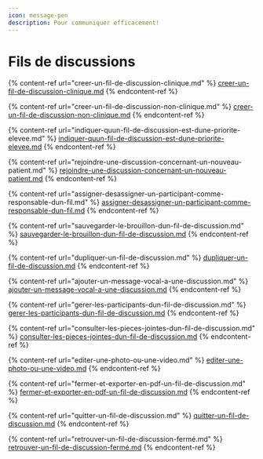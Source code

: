 ```yaml
---
icon: message-pen
description: Pour communiquer efficacement!
---
```


# Fils de discussions

{% content-ref url="creer-un-fil-de-discussion-clinique.md" %}
[creer-un-fil-de-discussion-clinique.md](creer-un-fil-de-discussion-clinique.md)
{% endcontent-ref %}

{% content-ref url="creer-un-fil-de-discussion-non-clinique.md" %}
[creer-un-fil-de-discussion-non-clinique.md](creer-un-fil-de-discussion-non-clinique.md)
{% endcontent-ref %}

{% content-ref url="indiquer-quun-fil-de-discussion-est-dune-priorite-elevee.md" %}
[indiquer-quun-fil-de-discussion-est-dune-priorite-elevee.md](indiquer-quun-fil-de-discussion-est-dune-priorite-elevee.md)
{% endcontent-ref %}

{% content-ref url="rejoindre-une-discussion-concernant-un-nouveau-patient.md" %}
[rejoindre-une-discussion-concernant-un-nouveau-patient.md](rejoindre-une-discussion-concernant-un-nouveau-patient.md)
{% endcontent-ref %}

{% content-ref url="assigner-desassigner-un-participant-comme-responsable-dun-fil.md" %}
[assigner-desassigner-un-participant-comme-responsable-dun-fil.md](assigner-desassigner-un-participant-comme-responsable-dun-fil.md)
{% endcontent-ref %}

{% content-ref url="sauvegarder-le-brouillon-dun-fil-de-discussion.md" %}
[sauvegarder-le-brouillon-dun-fil-de-discussion.md](sauvegarder-le-brouillon-dun-fil-de-discussion.md)
{% endcontent-ref %}

{% content-ref url="dupliquer-un-fil-de-discussion.md" %}
[dupliquer-un-fil-de-discussion.md](dupliquer-un-fil-de-discussion.md)
{% endcontent-ref %}

{% content-ref url="ajouter-un-message-vocal-a-une-discussion.md" %}
[ajouter-un-message-vocal-a-une-discussion.md](ajouter-un-message-vocal-a-une-discussion.md)
{% endcontent-ref %}

{% content-ref url="gerer-les-participants-dun-fil-de-discussion.md" %}
[gerer-les-participants-dun-fil-de-discussion.md](gerer-les-participants-dun-fil-de-discussion.md)
{% endcontent-ref %}

{% content-ref url="consulter-les-pieces-jointes-dun-fil-de-discussion.md" %}
[consulter-les-pieces-jointes-dun-fil-de-discussion.md](consulter-les-pieces-jointes-dun-fil-de-discussion.md)
{% endcontent-ref %}

{% content-ref url="editer-une-photo-ou-une-video.md" %}
[editer-une-photo-ou-une-video.md](editer-une-photo-ou-une-video.md)
{% endcontent-ref %}

{% content-ref url="fermer-et-exporter-en-pdf-un-fil-de-discussion.md" %}
[fermer-et-exporter-en-pdf-un-fil-de-discussion.md](fermer-et-exporter-en-pdf-un-fil-de-discussion.md)
{% endcontent-ref %}

{% content-ref url="quitter-un-fil-de-discussion.md" %}
[quitter-un-fil-de-discussion.md](quitter-un-fil-de-discussion.md)
{% endcontent-ref %}

{% content-ref url="retrouver-un-fil-de-discussion-fermé.md" %}
[retrouver-un-fil-de-discussion-fermé.md](retrouver-un-fil-de-discussion-fermé.md)
{% endcontent-ref %}
